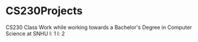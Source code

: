 # CS230Projects
CS230 Class Work while working towards a Bachelor's Degree in Computer Science at SNHU
l: 1
l: 2
